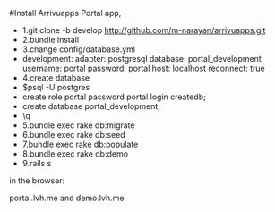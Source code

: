 #Install Arrivuapps Portal app,

* 1.git clone -b develop http://github.com/m-narayan/arrivuapps.git
* 2.bundle install
* 3.change config/database.yml
*   development:
      adapter: postgresql
      database: portal_development
      username: portal
      password: portal
      host: localhost
      reconnect: true
* 4.create database
*    $psql -U postgres
*    create role portal password portal login createdb;
*    create database portal_development;
*    \q
* 5.bundle exec rake db:migrate
* 6.bundle exec rake db:seed
* 7.bundle exec rake db:populate
* 8.bundle exec rake db:demo
* 9.rails s

in the browser:

portal.lvh.me
  and
demo.lvh.me
